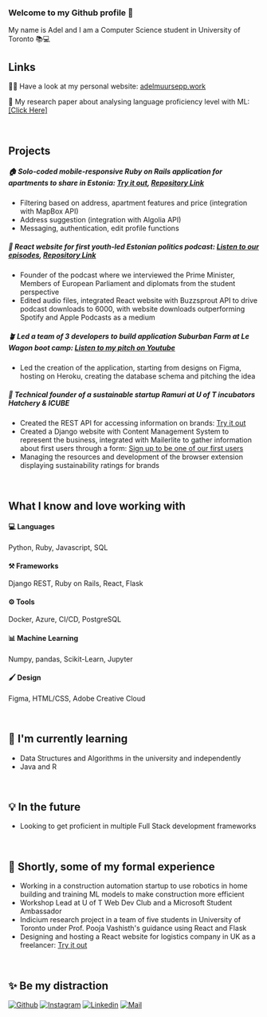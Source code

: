 ### Welcome to my Github profile 👋

My name is Adel and I am a Computer Science student in University of Toronto 📚💻



## Links
👩‍💻 Have a look at my personal website: [adelmuursepp.work](https://adelmuursepp.work/)

📖 My research paper about analysing language proficiency level with ML: [[Click Here]](https://adelmuursepp.work/ml-research-paper.html)

<br/>

## Projects

##### 🏠 Solo-coded mobile-responsive Ruby on Rails application for apartments to share in Estonia: [Try it out](https://co-flat.com/), [Repository Link](https://github.com/adelmuursepp/co-flat-website)
- Filtering based on address, apartment features and price (integration with MapBox API)
- Address suggestion (integration with Algolia API)
- Messaging, authentication, edit profile functions

##### 🎤 React website for first youth-led Estonian politics podcast: [Listen to our episodes](https://infosolm.netlify.app/), [Repository Link](https://github.com/adelmuursepp/podcast-infosolm)
- Founder of the podcast where we interviewed the Prime Minister, Members of European Parliament and diplomats from the student perspective
- Edited audio files, integrated React website with Buzzsprout API to drive podcast downloads to 6000, with website downloads outperforming Spotify and Apple Podcasts as a medium

##### 🪴 Led a team of 3 developers to build application Suburban Farm at Le Wagon boot camp: [Listen to my pitch on Youtube](https://youtu.be/f_zCMICRmXo?t=565)
- Led the creation of the application, starting from designs on Figma, hosting on Heroku, creating the database schema and pitching the idea

##### 🌱 Technical founder of a sustainable startup Ramuri at U of T incubators Hatchery & ICUBE
- Created the REST API for accessing information on brands: [Try it out](https://ramuriapi.herokuapp.com/brands/)
- Created a Django website with Content Management System to represent the business, integrated with Mailerlite to gather information about first users through a form: [Sign up to be one of our first users](https://www.ramuri.ca/en/)
- Managing the resources and development of the browser extension displaying sustainability ratings for brands

<br/>

## What I know and love working with

#### 💻 Languages
Python, Ruby, Javascript, SQL

#### ⚒ Frameworks
Django REST, Ruby on Rails, React, Flask

#### ⚙️ Tools
Docker, Azure, CI/CD, PostgreSQL

#### 📊 Machine Learning
Numpy, pandas, Scikit-Learn, Jupyter

#### 🖌 Design
Figma, HTML/CSS, Adobe Creative Cloud

<br/>


## 🌱 I'm currently learning
- Data Structures and Algorithms in the university and independently
- Java and R

<br/>

## 💡 In the future
- Looking to get proficient in multiple Full Stack development frameworks

<br/>

## 🔭 Shortly, some of my formal experience
- Working in a construction automation startup to use robotics in home building and training ML models to make construction more efficient
- Workshop Lead at U of T Web Dev Club and a Microsoft Student Ambassador
- Indicium research project in a team of five students in University of Toronto under Prof. Pooja Vashisth's guidance using React and Flask
- Designing and hosting a React website for logistics company in UK as a freelancer: [Try it out](https://webcafs.netlify.app/)

<br/>

## ✨ Be my distraction
[![Github](https://img.shields.io/github/followers/adelmuursepp?label=Follow&style=social)](https://github.com/adelmuursepp) 
[![Instagram](https://img.shields.io/badge/-@adel.muursepp-red?style=flat-square&logo=instagram&logoColor=white&link=https://www.instagram.com/adel.muursepp/)](https://www.instagram.com/adel.muursepp/)
[![Linkedin](https://img.shields.io/badge/-Adel%20Muursepp-blue?style=flat-square&logo=linkedin&logoColor=white&link=https://www.linkedin.com/in/adel-muursepp/)](https://www.linkedin.com/in/adel-muursepp/)
[![Mail](https://img.shields.io/badge/-adel.muursepp@gmail.com-gray?style=flat-square&logo=gmail&logoColor=red&link=https://www.linkedin.com/in/adel-muursepp/)](mailto:adel.muursepp@gmail.com)


